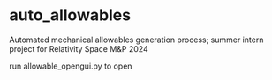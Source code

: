 # auto_allowables
Automated mechanical allowables generation process; summer intern project for Relativity Space M&amp;P 2024

run allowable_opengui.py to open

